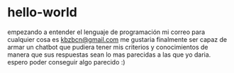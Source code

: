 # hello-world
empezando a entender el lenguaje de programación
mi correo para cualquier cosa es kbzbcn@gmail.com
me gustaria finalmente ser capaz de armar un chatbot que pudiera tener mis criterios y conocimientos de manera que sus respuestas sean lo mas parecidas a las que yo daria.
espero poder conseguir algo parecido :)
